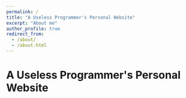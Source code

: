 ```yaml
---
permalink: /
title: "A Useless Programmer's Personal Website"
excerpt: "About me"
author_profile: true
redirect_from: 
  - /about/
  - /about.html
---
```


A Useless Programmer's Personal Website
======
